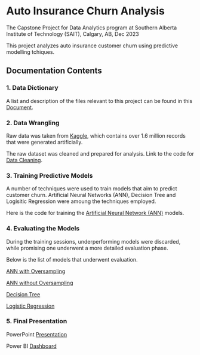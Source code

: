 # Auto Insurance Churn Analysis
The Capstone Project for Data Analytics program at Southern Alberta Institute of Technology (SAIT), Calgary, AB, Dec 2023

This project analyzes auto insurance customer churn using predictive modelling tchiques. 

## Documentation Contents

### 1. Data Dictionary

A list and description of the files relevant to this project can be found in this [Document](https://github.com/Weidsn/capstone_project/blob/main/Readme.txt). 

### 2. Data Wrangling

Raw data was taken from [Kaggle](https://www.kaggle.com/datasets/merishnasuwal/auto-insurance-churn-analysis-dataset?select=autoinsurance_churn.csv), which contains over 1.6 million records that were generated artificially.

The raw dataset was cleaned and prepared for analysis. Link to the code for [Data Cleaning](https://github.com/Weidsn/capstone_project/blob/main/data_cleaning_group2.py).

### 3. Training Predictive Models

A number of techniques were used to train models that aim to predict customer churn. Artificial Neural Networks (ANN), Decision Tree and Logisitic Regression were amoung the techniques employed.

Here is the code for training the [Artificial Neural Network (ANN)](https://github.com/Weidsn/capstone_project/blob/main/ChurnAnalysis.py) models. 

### 4. Evaluating the Models
During the training sessions, underperforming models were discarded, while promising one underwent a more detailed evaluation phase. 

Below is the list of models that underwent evaluation. 

[ANN with Oversampling](https://github.com/Weidsn/capstone_project/blob/main/ann_resampled_group2.py)

[ANN without Oversampling](https://github.com/Weidsn/capstone_project/blob/main/ann_origsample_group2.py)

[Decision Tree](https://github.com/Weidsn/capstone_project/blob/main/decisiontree_group2.py)

[Logistic Regression](https://github.com/Weidsn/capstone_project/blob/main/regression_group2.py)

### 5. Final Presentation

PowerPoint [Presentation](https://uofc-my.sharepoint.com/:p:/g/personal/weidong_sun1_ucalgary_ca/EWDtnpEmRShPs4EHnyqQYZQBcGMNAcHMwHbqxv8qGnve0Q?e=KDgaMd)

Power BI [Dashboard](https://app.powerbi.com/view?r=eyJrIjoiMDljZDNlMDEtOWMwOC00NDc4LTk0YmMtNGVlMTQ5NzdhODFkIiwidCI6ImY1MmYyMTgzLTlmNjctNGFkMi1iNjU2LTZmNzU0ZmUxOTZjYiIsImMiOjZ9)
